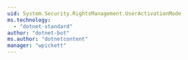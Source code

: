 ```yaml
---
uid: System.Security.RightsManagement.UserActivationMode
ms.technology: 
  - "dotnet-standard"
author: "dotnet-bot"
ms.author: "dotnetcontent"
manager: "wpickett"
---
```

